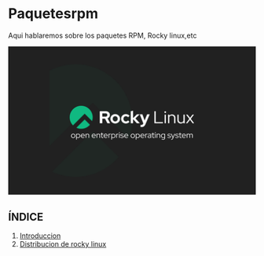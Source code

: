 # Paquetesrpm
Aqui hablaremos sobre los paquetes RPM, Rocky linux,etc

![Rocky Linux Logo](img/RockyLinux.png)


## ÍNDICE
1. [Introduccion](introducción.md)
2. [Distribucion de rocky linux](Distribucion_Rocky_Linux.md)
